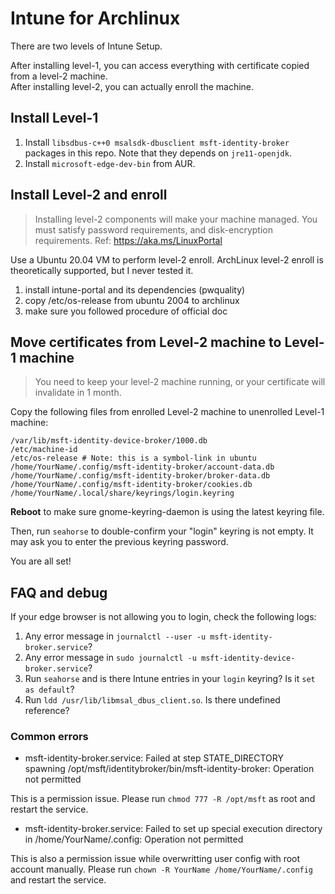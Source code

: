 # Intune for Archlinux

There are two levels of Intune Setup. 

After installing level-1, you can access everything with certificate copied from a level-2 machine.   
After installing level-2, you can actually enroll the machine. 

## Install Level-1

1. Install `libsdbus-c++0 msalsdk-dbusclient msft-identity-broker` packages in this repo. Note that they depends on `jre11-openjdk`. 
2. Install `microsoft-edge-dev-bin` from AUR. 

## Install Level-2 and enroll

> Installing level-2 components will make your machine managed. You must satisfy password requirements, and disk-encryption requirements. Ref: <https://aka.ms/LinuxPortal>

Use a Ubuntu 20.04 VM to perform level-2 enroll. ArchLinux level-2 enroll is theoretically supported, but I never tested it. 

1. install intune-portal and its dependencies (pwquality)
2. copy /etc/os-release from ubuntu 2004 to archlinux
3. make sure you followed procedure of official doc

## Move certificates from Level-2 machine to Level-1 machine

> You need to keep your level-2 machine running, or your certificate will invalidate in 1 month. 

Copy the following files from enrolled Level-2 machine to unenrolled Level-1 machine: 

```
/var/lib/msft-identity-device-broker/1000.db
/etc/machine-id
/etc/os-release # Note: this is a symbol-link in ubuntu
/home/YourName/.config/msft-identity-broker/account-data.db
/home/YourName/.config/msft-identity-broker/broker-data.db
/home/YourName/.config/msft-identity-broker/cookies.db
/home/YourName/.local/share/keyrings/login.keyring
```

**Reboot** to make sure gnome-keyring-daemon is using the latest keyring file. 

Then, run `seahorse` to double-confirm your "login" keyring is not empty. It may ask you to enter the previous keyring password. 

You are all set! 

## FAQ and debug

If your edge browser is not allowing you to login, check the following logs: 

1. Any error message in `journalctl --user -u msft-identity-broker.service`?
2. Any error message in `sudo journalctl -u msft-identity-device-broker.service`? 
3. Run `seahorse` and is there Intune entries in your `login` keyring? Is it `set as default`? 
4. Run `ldd /usr/lib/libmsal_dbus_client.so`. Is there undefined reference? 

### Common errors

- msft-identity-broker.service: Failed at step STATE_DIRECTORY spawning /opt/msft/identitybroker/bin/msft-identity-broker: Operation not permitted

This is a permission issue. Please run `chmod 777 -R /opt/msft` as root and restart the service. 

- msft-identity-broker.service: Failed to set up special execution directory in /home/YourName/.config: Operation not permitted

This is also a permission issue while overwritting user config with root account manually. Please run `chown -R YourName /home/YourName/.config` and restart the service. 
